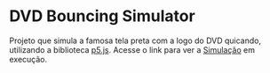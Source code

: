 # DVD Bouncing Simulator
Projeto que simula a famosa tela preta com a logo do DVD quicando, utilizando a biblioteca [p5.js](https://github.com/processing/p5.js).
Acesse o link para ver  a [Simulação](https://raul4247.github.io/DVD-Bouncing-Simulator/index.html) em execução.